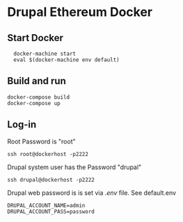 # Drupal Ethereum Docker

## Start Docker

```
  docker-machine start
  eval $(docker-machine env default)
```

## Build and run

```
docker-compose build
docker-compose up
```

## Log-in

Root Password is "root"

```
ssh root@dockerhost -p2222
```

Drupal system user has the Password "drupal"

```
ssh drupal@dockerhost -p2222
```

Drupal web password is is set via *.env* file. 
See default.env

```
DRUPAL_ACCOUNT_NAME=admin
DRUPAL_ACCOUNT_PASS=password
```
